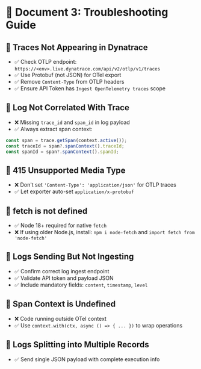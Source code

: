 # 📕 Document 3: Troubleshooting Guide

## 🔸 Traces Not Appearing in Dynatrace
- ✅ Check OTLP endpoint:
  `https://<env>.live.dynatrace.com/api/v2/otlp/v1/traces`
- ✅ Use Protobuf (not JSON) for OTel export
- ✅ Remove `Content-Type` from OTLP headers
- ✅ Ensure API Token has `Ingest OpenTelemetry traces` scope

## 🔸 Log Not Correlated With Trace
- ❌ Missing `trace_id` and `span_id` in log payload
- ✅ Always extract span context:
```js
const span = trace.getSpan(context.active());
const traceId = span?.spanContext().traceId;
const spanId = span?.spanContext().spanId;
```

## 🔸 415 Unsupported Media Type
- ❌ Don't set `'Content-Type': 'application/json'` for OTLP traces
- ✅ Let exporter auto-set `application/x-protobuf`

## 🔸 fetch is not defined
- ✅ Node 18+ required for native `fetch`
- ❌ If using older Node.js, install: `npm i node-fetch` and `import fetch from 'node-fetch'`

## 🔸 Logs Sending But Not Ingesting
- ✅ Confirm correct log ingest endpoint
- ✅ Validate API token and payload JSON
- ✅ Include mandatory fields: `content`, `timestamp`, `level`

## 🔸 Span Context is Undefined
- ❌ Code running outside OTel context
- ✅ Use `context.with(ctx, async () => { ... })` to wrap operations

## 🔸 Logs Splitting into Multiple Records
- ✅ Send single JSON payload with complete execution info